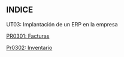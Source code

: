 ## INDICE

UT03: Implantación de un ERP en la empresa

[PR0301: Facturas](PR0301/Facturas.md)

[Pr0302: Inventario](PR0302/Inventario.md)